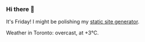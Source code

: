 ### Hi there :wave:

It's Friday! I might be polishing my [static site generator](https://github.com/bewuethr/pandoc-bash-blog).

Weather in Toronto: overcast, at +3°C.
